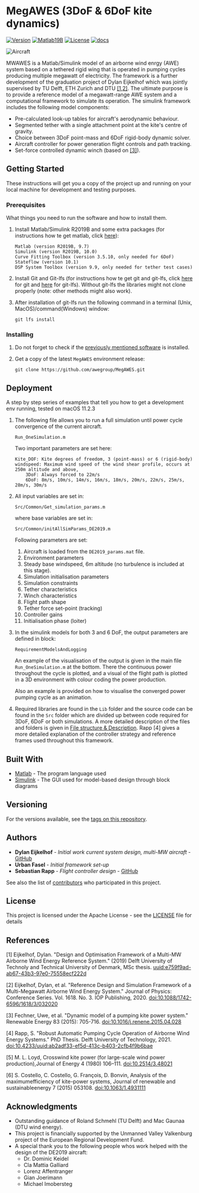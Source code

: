 # MegAWES (3DoF & 6DoF kite dynamics)

[![Version](https://img.shields.io/github/v/release/awegroup/MegAWES?label=Latest%20release)](https://github.com/awegroup/MegAWES/releases)
[![Matlab19B](https://img.shields.io/static/v1?label=Matlab%20Simulink&message=2019B&color=brightgreen)](https://www.mathworks.com/products/simulink) <!--static-->
[![License](https://img.shields.io/github/license/awegroup/MegAWES?label=License)](http://www.apache.org/licenses/)
[![docs](https://readthedocs.org/projects/pip/badge/)](https://readthedocs.org/projects/megawes)

![Aircraft](DE2019_Aircraft.jpeg)
<!--<img src="DE2019_Aircraft.jpeg" alt="alt text" width="600"/>-->

MWAWES is a Matlab/Simulink model of an airborne wind enrgy (AWE) system based on a tethered rigid wing that is operated in pumping cycles producing multiple megawatt of electricity. The framework is a further development of the graduation project of Dylan Eijkelhof which was jointly supervised by TU Delft, ETH Zurich and DTU [[1,2]](#References). The ultimate purpose is to provide a reference model of a megawatt-range AWE system and a computational framework to simulate its operation. The simulink framework includes the following model components:

* Pre-calculated look-up tables for aircraft's aerodynamic behaviour.
* Segmented tether with a single attachment point at the kite's centre of gravity.
* Choice between 3DoF point-mass  and 6DoF rigid-body dynamic solver.
* Aircraft controller for power generation flight controls and path tracking.
* Set-force controlled dynamic winch (based on [[3]](#References)).


## Getting Started

These instructions will get you a copy of the project up and running on your local machine for development and testing purposes.

### Prerequisites

What things you need to run the software and how to install them.

1. Install Matlab/Simulink R2019B and some extra packages (for instructions how te get matlab, click [here](https://www.mathworks.com/products/get-matlab.html)):

	```
	Matlab (version R2019B, 9.7)
	Simulink (version R2019B, 10.0)
	Curve Fitting Toolbox (version 3.5.10, only needed for 6DoF)
	Stateflow (version 10.1)
	DSP System Toolbox (version 9.9, only needed for tether test cases)
	```
	
2. Install Git and Git-lfs (for instructions how te get git and git-lfs, click [here](https://git-scm.com/book/en/v2/Getting-Started-Installing-Git) for git and [here](https://docs.github.com/en/github/managing-large-files/installing-git-large-file-storage) for git-lfs). Without git-lfs the libraries might not clone properly (note: other methods might also work).
3. After installation of git-lfs run the following command in a terminal (Unix, MacOS)/command(Windows) window:

	```
	git lfs install
	```

### Installing

1. Do not forget to check if the [previously mentioned software](#Prerequisites) is installed.
2. Get a copy of the latest `MegAWES` environment release:

	```
	git clone https://github.com/awegroup/MegAWES.git
	```

## Deployment

A step by step series of examples that tell you how to get a development env running, tested on macOS 11.2.3

1. The following file allows you to run a full simulation until power cycle convergence of the current aircraft.

	```
	Run_OneSimulation.m
	```
	
	Two important parameters are set here:
	
	```
	Kite_DOF: Kite degrees of freedom, 3 (point-mass) or 6 (rigid-body)
	windspeed: Maximum wind speed of the wind shear profile, occurs at 250m altitude and above,
		3DoF: Always forced to 22m/s
		6DoF: 8m/s, 10m/s, 14m/s, 16m/s, 18m/s, 20m/s, 22m/s, 25m/s, 28m/s, 30m/s
	```

2. All input variables are set in:

	```
	Src/Common/Get_simulation_params.m
	```
		
	where base variables are set in:
	
	```
	Src/Common/initAllSimParams_DE2019.m
	```
	
	Following parameters are set:
	1. Aircraft is loaded from the `DE2019_params.mat` file.
	2. Environment parameters
	3. Steady base windspeed, 6m altitude (no turbulence is included at this stage).
	4. Simulation initialisation parameters
	5. Simulation constraints
	6. Tether characteristics
	7. Winch characteristics
	8. Flight path shape
	9. Tether force set-point (tracking)
	10. Controller gains
	11. Initialisation phase (loiter)

3. In the simulink models for both 3 and 6 DoF, the output parameters are defined in block:

	```
	RequirementModelsAndLogging
	```

	An example of the visualisation of the output is given in the main file `Run_OneSimulation.m` at the bottom.
	There the continuous power throughout the cycle is plotted, and a visual of the flight path is plotted in a 3D environment with colour coding the power production. 
	
	Also an example is provided on how to visualise the converged power pumping cycle as an animation.

4. Required libraries are found in the `Lib` folder and the source code can be found in the `Src` folder which are divided up between code required for 3DoF, 6DoF or both simulations. A more detailed description of the files and folders is given in [File structure & Description](#file-structure-and-descriptions). Rapp [4] gives a more detailed explanation of the controller strategy and reference frames used throughout this framework.

## Built With

* [Matlab](https://www.mathworks.com/products/matlab) - The program language used
* [Simulink](https://www.mathworks.com/products/simulink) - The GUI used for model-based design through block diagrams

<!--## Contributing

Please read [CONTRIBUTING.md](https://gist.github.com/PurpleBooth/b24679402957c63ec426) for details on our code of conduct, and the process for submitting pull requests to us.-->

## Versioning

For the versions available, see the [tags on this repository](https://github.com/awegroup/MWAWES/tags). 

## Authors

* **Dylan Eijkelhof** - *Initial work current system design, multi-MW aircraft* - [GitHub](https://github.com/DylanEij)
* **Urban Fasel** - *Initial framework set-up* 
* **Sebastian Rapp** - *Flight controller design* - [GitHub](https://github.com/sebrap)

See also the list of [contributors](https://github.com/awegroup/MWAWES/graphs/contributors) who participated in this project.

## License

This project is licensed under the Apache License - see the [LICENSE](LICENSE.md) file for details

## References
[1] Eijkelhof, Dylan. "Design and Optimisation Framework of a Multi-MW Airborne Wind Energy Reference System." (2019) Delft University of Technoly and Technical University of Denmark, MSc thesis. [uuid:e759f9ad-ab67-43b3-97e0-75558ecf222d](http://resolver.tudelft.nl/uuid:e759f9ad-ab67-43b3-97e0-75558ecf222d)

[2] Eijkelhof, Dylan, et al. "Reference Design and Simulation Framework of a Multi-Megawatt Airborne Wind Energy System." Journal of Physics: Conference Series. Vol. 1618. No. 3. IOP Publishing, 2020. [doi:10.1088/1742-6596/1618/3/032020](https://doi.org/10.1088/1742-6596/1618/3/032020)

[3] Fechner, Uwe, et al. "Dynamic model of a pumping kite power system." Renewable Energy 83 (2015): 705-716. [doi:10.1016/j.renene.2015.04.028](http://dx.doi.org/10.1016/j.renene.2015.04.028)

[4] Rapp, S. "Robust Automatic Pumping Cycle Operation of Airborne Wind Energy Systems." PhD Thesis. Delft University of Technology, 2021. [doi:10.4233/uuid:ab2adf33-ef5d-413c-b403-2cfb4f9b6bae](https://doi.org/10.4233/uuid:ab2adf33-ef5d-413c-b403-2cfb4f9b6bae)

[5] M. L. Loyd, Crosswind kite power (for large-scale wind power production),Journal of Energy 4 (1980) 106–111. [doi:10.2514/3.48021](http://dx.doi.org/10.2514/3.48021)

[6] S. Costello, C. Costello, G. François, D. Bonvin, Analysis of the maximumefficiency of kite-power systems,  Journal of renewable and sustainableenergy 7 (2015) 053108. [doi:10.1063/1.4931111](http://dx.doi.org/10.1063/1.4931111)

## Acknowledgments

* Outstanding guidance of Roland Schmehl (TU Delft) and Mac Gaunaa (DTU wind energy).
* This project is financially supported by the Unmanned Valley Valkenburg project of the European Regional Development Fund.
* A special thank you to the following people whos work helped with the design of the DE2019 aircraft:
	* Dr. Dominic Keidel
	* Cla Mattia Galliard
	* Lorenz Affentranger
	* Gian Joerimann
	* Michael Imobersteg
